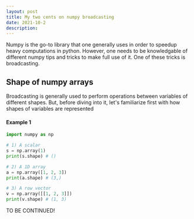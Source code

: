 ```yaml
---
layout: post
title: My two cents on numpy broadcasting
date: 2021-10-2
description: 
---
```


Numpy is the go-to library that one generally uses in order to speedup heavy computations in python.
However, one needs to be knowledgable of different numpy tips and tricks to make full use of it. One of these tricks is broadcasting.

## Shape of numpy arrays
Broadcasting is generally used to perform operations between variables of different shapes. But, before diving into it, let's familiarize first with how shapes of variables are represented

#### Example 1
```python
import numpy as np

# 1) A scalar
s = np.array(1)
print(s.shape) # ()

# 2) A 1D array
a = np.array([1, 2, 3])
print(a.shape) # (3,)

# 3) A row vector
v = np.array([[1, 2, 3]])
print(v.shape) # (1, 3)
```


TO BE CONTINUED!